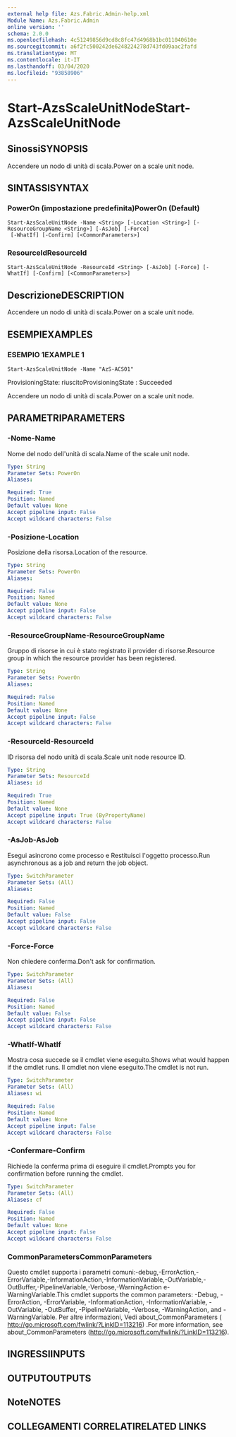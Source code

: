 ```yaml
---
external help file: Azs.Fabric.Admin-help.xml
Module Name: Azs.Fabric.Admin
online version: ''
schema: 2.0.0
ms.openlocfilehash: 4c51249856d9cd8c8fc47d4968b1bc011040610e
ms.sourcegitcommit: a6f2fc500242de6248224278d743fd09aac2fafd
ms.translationtype: MT
ms.contentlocale: it-IT
ms.lasthandoff: 03/04/2020
ms.locfileid: "93858906"
---
```

# <span data-ttu-id="d4f2b-101">Start-AzsScaleUnitNode</span><span class="sxs-lookup"><span data-stu-id="d4f2b-101">Start-AzsScaleUnitNode</span></span>

## <span data-ttu-id="d4f2b-102">Sinossi</span><span class="sxs-lookup"><span data-stu-id="d4f2b-102">SYNOPSIS</span></span>
<span data-ttu-id="d4f2b-103">Accendere un nodo di unità di scala.</span><span class="sxs-lookup"><span data-stu-id="d4f2b-103">Power on a scale unit node.</span></span>

## <span data-ttu-id="d4f2b-104">SINTASSI</span><span class="sxs-lookup"><span data-stu-id="d4f2b-104">SYNTAX</span></span>

### <span data-ttu-id="d4f2b-105">PowerOn (impostazione predefinita)</span><span class="sxs-lookup"><span data-stu-id="d4f2b-105">PowerOn (Default)</span></span>
```
Start-AzsScaleUnitNode -Name <String> [-Location <String>] [-ResourceGroupName <String>] [-AsJob] [-Force]
 [-WhatIf] [-Confirm] [<CommonParameters>]
```

### <span data-ttu-id="d4f2b-106">ResourceId</span><span class="sxs-lookup"><span data-stu-id="d4f2b-106">ResourceId</span></span>
```
Start-AzsScaleUnitNode -ResourceId <String> [-AsJob] [-Force] [-WhatIf] [-Confirm] [<CommonParameters>]
```

## <span data-ttu-id="d4f2b-107">Descrizione</span><span class="sxs-lookup"><span data-stu-id="d4f2b-107">DESCRIPTION</span></span>
<span data-ttu-id="d4f2b-108">Accendere un nodo di unità di scala.</span><span class="sxs-lookup"><span data-stu-id="d4f2b-108">Power on a scale unit node.</span></span>

## <span data-ttu-id="d4f2b-109">ESEMPI</span><span class="sxs-lookup"><span data-stu-id="d4f2b-109">EXAMPLES</span></span>

### <span data-ttu-id="d4f2b-110">ESEMPIO 1</span><span class="sxs-lookup"><span data-stu-id="d4f2b-110">EXAMPLE 1</span></span>
```
Start-AzsScaleUnitNode -Name "AzS-ACS01"
```

<span data-ttu-id="d4f2b-111">ProvisioningState: riuscito</span><span class="sxs-lookup"><span data-stu-id="d4f2b-111">ProvisioningState : Succeeded</span></span>

<span data-ttu-id="d4f2b-112">Accendere un nodo di unità di scala.</span><span class="sxs-lookup"><span data-stu-id="d4f2b-112">Power on a scale unit node.</span></span>

## <span data-ttu-id="d4f2b-113">PARAMETRI</span><span class="sxs-lookup"><span data-stu-id="d4f2b-113">PARAMETERS</span></span>

### <span data-ttu-id="d4f2b-114">-Nome</span><span class="sxs-lookup"><span data-stu-id="d4f2b-114">-Name</span></span>
<span data-ttu-id="d4f2b-115">Nome del nodo dell'unità di scala.</span><span class="sxs-lookup"><span data-stu-id="d4f2b-115">Name of the scale unit node.</span></span>

```yaml
Type: String
Parameter Sets: PowerOn
Aliases:

Required: True
Position: Named
Default value: None
Accept pipeline input: False
Accept wildcard characters: False
```

### <span data-ttu-id="d4f2b-116">-Posizione</span><span class="sxs-lookup"><span data-stu-id="d4f2b-116">-Location</span></span>
<span data-ttu-id="d4f2b-117">Posizione della risorsa.</span><span class="sxs-lookup"><span data-stu-id="d4f2b-117">Location of the resource.</span></span>

```yaml
Type: String
Parameter Sets: PowerOn
Aliases:

Required: False
Position: Named
Default value: None
Accept pipeline input: False
Accept wildcard characters: False
```

### <span data-ttu-id="d4f2b-118">-ResourceGroupName</span><span class="sxs-lookup"><span data-stu-id="d4f2b-118">-ResourceGroupName</span></span>
<span data-ttu-id="d4f2b-119">Gruppo di risorse in cui è stato registrato il provider di risorse.</span><span class="sxs-lookup"><span data-stu-id="d4f2b-119">Resource group in which the resource provider has been registered.</span></span>

```yaml
Type: String
Parameter Sets: PowerOn
Aliases:

Required: False
Position: Named
Default value: None
Accept pipeline input: False
Accept wildcard characters: False
```

### <span data-ttu-id="d4f2b-120">-ResourceId</span><span class="sxs-lookup"><span data-stu-id="d4f2b-120">-ResourceId</span></span>
<span data-ttu-id="d4f2b-121">ID risorsa del nodo unità di scala.</span><span class="sxs-lookup"><span data-stu-id="d4f2b-121">Scale unit node resource ID.</span></span>

```yaml
Type: String
Parameter Sets: ResourceId
Aliases: id

Required: True
Position: Named
Default value: None
Accept pipeline input: True (ByPropertyName)
Accept wildcard characters: False
```

### <span data-ttu-id="d4f2b-122">-AsJob</span><span class="sxs-lookup"><span data-stu-id="d4f2b-122">-AsJob</span></span>
<span data-ttu-id="d4f2b-123">Esegui asincrono come processo e Restituisci l'oggetto processo.</span><span class="sxs-lookup"><span data-stu-id="d4f2b-123">Run asynchronous as a job and return the job object.</span></span>

```yaml
Type: SwitchParameter
Parameter Sets: (All)
Aliases:

Required: False
Position: Named
Default value: False
Accept pipeline input: False
Accept wildcard characters: False
```

### <span data-ttu-id="d4f2b-124">-Force</span><span class="sxs-lookup"><span data-stu-id="d4f2b-124">-Force</span></span>
<span data-ttu-id="d4f2b-125">Non chiedere conferma.</span><span class="sxs-lookup"><span data-stu-id="d4f2b-125">Don't ask for confirmation.</span></span>

```yaml
Type: SwitchParameter
Parameter Sets: (All)
Aliases:

Required: False
Position: Named
Default value: False
Accept pipeline input: False
Accept wildcard characters: False
```

### <span data-ttu-id="d4f2b-126">-WhatIf</span><span class="sxs-lookup"><span data-stu-id="d4f2b-126">-WhatIf</span></span>
<span data-ttu-id="d4f2b-127">Mostra cosa succede se il cmdlet viene eseguito.</span><span class="sxs-lookup"><span data-stu-id="d4f2b-127">Shows what would happen if the cmdlet runs.</span></span>
<span data-ttu-id="d4f2b-128">Il cmdlet non viene eseguito.</span><span class="sxs-lookup"><span data-stu-id="d4f2b-128">The cmdlet is not run.</span></span>

```yaml
Type: SwitchParameter
Parameter Sets: (All)
Aliases: wi

Required: False
Position: Named
Default value: None
Accept pipeline input: False
Accept wildcard characters: False
```

### <span data-ttu-id="d4f2b-129">-Confermare</span><span class="sxs-lookup"><span data-stu-id="d4f2b-129">-Confirm</span></span>
<span data-ttu-id="d4f2b-130">Richiede la conferma prima di eseguire il cmdlet.</span><span class="sxs-lookup"><span data-stu-id="d4f2b-130">Prompts you for confirmation before running the cmdlet.</span></span>

```yaml
Type: SwitchParameter
Parameter Sets: (All)
Aliases: cf

Required: False
Position: Named
Default value: None
Accept pipeline input: False
Accept wildcard characters: False
```

### <span data-ttu-id="d4f2b-131">CommonParameters</span><span class="sxs-lookup"><span data-stu-id="d4f2b-131">CommonParameters</span></span>
<span data-ttu-id="d4f2b-132">Questo cmdlet supporta i parametri comuni:-debug,-ErrorAction,-ErrorVariable,-InformationAction,-InformationVariable,-OutVariable,-OutBuffer,-PipelineVariable,-Verbose,-WarningAction e-WarningVariable.</span><span class="sxs-lookup"><span data-stu-id="d4f2b-132">This cmdlet supports the common parameters: -Debug, -ErrorAction, -ErrorVariable, -InformationAction, -InformationVariable, -OutVariable, -OutBuffer, -PipelineVariable, -Verbose, -WarningAction, and -WarningVariable.</span></span> <span data-ttu-id="d4f2b-133">Per altre informazioni, Vedi about_CommonParameters ( http://go.microsoft.com/fwlink/?LinkID=113216) .</span><span class="sxs-lookup"><span data-stu-id="d4f2b-133">For more information, see about_CommonParameters (http://go.microsoft.com/fwlink/?LinkID=113216).</span></span>

## <span data-ttu-id="d4f2b-134">INGRESSI</span><span class="sxs-lookup"><span data-stu-id="d4f2b-134">INPUTS</span></span>

## <span data-ttu-id="d4f2b-135">OUTPUT</span><span class="sxs-lookup"><span data-stu-id="d4f2b-135">OUTPUTS</span></span>

## <span data-ttu-id="d4f2b-136">Note</span><span class="sxs-lookup"><span data-stu-id="d4f2b-136">NOTES</span></span>

## <span data-ttu-id="d4f2b-137">COLLEGAMENTI CORRELATI</span><span class="sxs-lookup"><span data-stu-id="d4f2b-137">RELATED LINKS</span></span>
